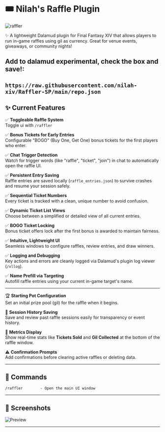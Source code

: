 # 🎟️ Nilah's Raffle Plugin




![raffler](https://github.com/user-attachments/assets/7b872e1f-e993-49e6-bbeb-5caab1c66335)

✨ A lightweight Dalamud plugin for Final Fantasy XIV that allows players to run in-game raffles using gil as currency. Great for venue events, giveaways, or community nights!

## Add to dalamud experimental, check the box and save!:

`https://raw.githubusercontent.com/nilah-xiv/Raffler-SP/main/repo.json`
---

## ✨ Current Features

✅ **Toggleable Raffle System**  
Toggle ui with `/raffler`

✅ **Bonus Tickets for Early Entries**  
Configurable "BOGO" (Buy One, Get One) bonus tickets for the first players who enter.

✅ **Chat Trigger Detection**  
Watch for trigger words (like "raffle", "ticket", "join") in chat to automatically open the raffle UI.

✅ **Persistent Entry Saving**  
Raffle entries are saved locally (`raffle_entries.json`) to survive crashes and resume your session safely.

✅ **Sequential Ticket Numbers**  
Every ticket is tracked with a clean, unique number to avoid confusion.

✅ **Dynamic Ticket List Views**  
Choose between a simplified or detailed view of all current entries.

✅ **BOGO Ticket Locking**  
Bonus ticket offers lock after the first bonus is awarded to maintain fairness.

✅ **Intuitive, Lightweight UI**  
Seamless windows to configure raffles, review entries, and draw winners.

✅ **Logging and Debugging**  
Key actions and errors are cleanly logged via Dalamud's plugin log viewer (`/xllog`).

✅ **Name Prefill via Targeting**  
Autofill raffle entries using your current in-game target's name.

---


🏆 **Starting Pot Configuration**  
Set an initial prize pool (gil) for the raffle when it begins.


💬 **Session History Saving**  
Save and review past raffle sessions easily for transparency or event history.

🔢 **Metrics Display**  
Show real-time stats like **Tickets Sold** and **Gil Collected** at the bottom of the raffle window.

⚠️ **Confirmation Prompts**  
Add confirmations before clearing active raffles or deleting data.

---

## 📜 Commands

```plaintext
/raffler        - Open the main UI window
```
---
## 📸 Screenshots
![Preview](https://github.com/user-attachments/assets/be44e8d0-b49a-48ad-ab4e-59d2db1c2a54)



---



